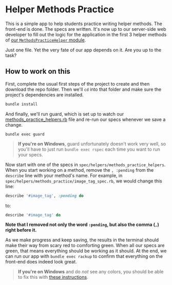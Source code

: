 # Helper Methods Practice

This is a simple app to help students practice writing helper methods. The front-end is done. The specs are written. It's now up to our server-side web developer to fill out the logic for the application in the first 3 helper methods of [our `MethodsPracticeHelper` module](https://github.com/chrisvfritz/codelab-sinatra-tdd-helper-methods/blob/master/helpers/methods_practice_helpers.rb).

Just one file. Yet the very fate of our app depends on it. Are you up to the task?

## How to work on this

First, complete the usual first steps of the project to create and then download the repo folder. Then we'll `cd` into that folder and make sure the project's dependencies are installed.

``` bash
bundle install
```

And finally, we'll run guard, which is set up to watch our [methods_practice_helpers.rb](https://github.com/chrisvfritz/codelab-sinatra-tdd-helper-methods/blob/master/helpers/methods_practice_helpers.rb) file and re-run our specs whenever we save a change.

```
bundle exec guard
```

> __If you're on Windows__, guard unfortunately doesn't work very well, so you'll have to just run `bundle exec rspec` each time you want to run your specs.

Now start with one of the specs in `spec/helpers/methods_practice_helpers`. When you start working on a method, remove the `, :pending` from the `describe` line with your method's name. For example, in `spec/helpers/methods_practice/image_tag_spec.rb`, we would change this line:

``` ruby
describe '#image_tag', :pending do
```

to:

``` ruby
describe '#image_tag' do
```

__Note that I removed not only the word `:pending`, but also the comma (`,`) right before it.__

As we make progress and keep saving, the results in the terminal should make their way from scary red to comforting green. When all our specs are green, that means everything should be working as it should. At the end, we can run our app with `bundle exec rackup` to confirm that everything on the front-end does indeed look great.

> __If you're on Windows__ and do _not_ see any colors, you should be able to fix this with [these instructions](http://softkube.com/blog/ansi-command-line-colors-under-windows).
